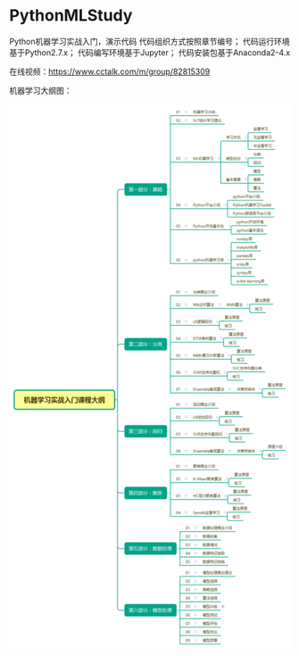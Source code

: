 # PythonMLStudy
Python机器学习实战入门，演示代码
代码组织方式按照章节编号；
代码运行环境基于Python2.7.x；
代码编写环境基于Jupyter；
代码安装包基于Anaconda2-4.x

在线视频：https://www.cctalk.com/m/group/82815309


机器学习大纲图：

![image](https://github.com/ynuosoft/PythonMLStudy/blob/master/python-ml-menu-01.png?raw=false)
